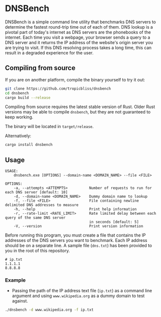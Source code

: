 # DNSBench

DNSBench is a simple command line utility that benchmarks DNS servers to determine the fastest round-trip time out of each of them. DNS lookup is a pivotal part of today's internet as DNS servers are the phonebooks of the internet. Each time you visit a webpage, your browser sends a query to a DNS server and it returns the IP address of the website's origin server you are trying to visit. If this DNS resolving process takes a long time, this can result in a degraded experience for the user.

## Compiling from source

If you are on another platform, compile the binary yourself to try it out:

```sh
git clone https://github.com/tropicbliss/dnsbench
cd dnsbench
cargo build --release
```

Compiling from source requires the latest stable version of Rust. Older Rust versions may be able to compile `dnsbench`, but they are not guaranteed to keep working.

The binary will be located in `target/release`.

Alternatively:

```sh
cargo install dnsbench
```

## Usage

```
USAGE:
    dnsbench.exe [OPTIONS] --domain-name <DOMAIN_NAME> --file <FILE>

OPTIONS:
    -a, --attempts <ATTEMPTS>          Number of requests to run for each DNS server [default: 10]
    -d, --domain-name <DOMAIN_NAME>    Dummy domain name to lookup
    -f, --file <FILE>                  File containing newline delimited DNS addresses to measure
    -h, --help                         Print help information
    -r, --rate-limit <RATE_LIMIT>      Rate limited delay between each query of the same DNS server
                                       in seconds [default: 5]
    -V, --version                      Print version information
```

Before running this program, you must create a file that contains the IP addresses of the DNS servers you want to benchmark. Each IP address should be on a separate line. A sample file (`dns.txt`) has been provided to you in the root of this repository.

```
# ip.txt
1.1.1.1
8.8.8.8
```

### Example

- Passing the path of the IP address text file (`ip.txt`) as a command line argument and using `www.wikipedia.org` as a dummy domain to test against.

```sh
./dnsbench -d www.wikipedia.org -f ip.txt
```
